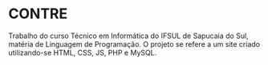 # CONTRE
Trabalho do curso Técnico em Informática do IFSUL de Sapucaia do Sul, matéria de Linguagem de Programação. O projeto se refere a um site criado utilizando-se HTML, CSS, JS, PHP e MySQL.
